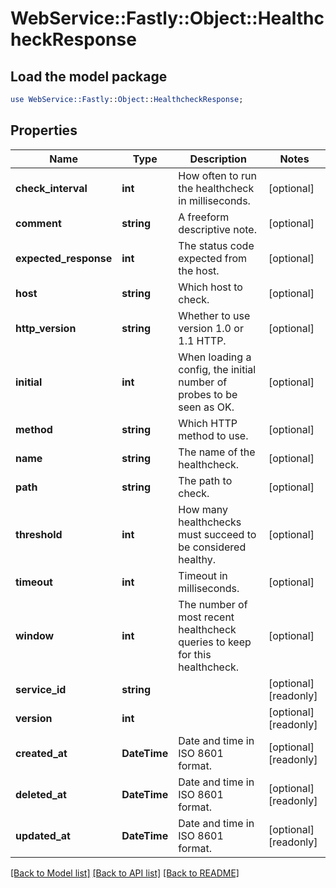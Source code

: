 # WebService::Fastly::Object::HealthcheckResponse

## Load the model package
```perl
use WebService::Fastly::Object::HealthcheckResponse;
```

## Properties
Name | Type | Description | Notes
------------ | ------------- | ------------- | -------------
**check_interval** | **int** | How often to run the healthcheck in milliseconds. | [optional] 
**comment** | **string** | A freeform descriptive note. | [optional] 
**expected_response** | **int** | The status code expected from the host. | [optional] 
**host** | **string** | Which host to check. | [optional] 
**http_version** | **string** | Whether to use version 1.0 or 1.1 HTTP. | [optional] 
**initial** | **int** | When loading a config, the initial number of probes to be seen as OK. | [optional] 
**method** | **string** | Which HTTP method to use. | [optional] 
**name** | **string** | The name of the healthcheck. | [optional] 
**path** | **string** | The path to check. | [optional] 
**threshold** | **int** | How many healthchecks must succeed to be considered healthy. | [optional] 
**timeout** | **int** | Timeout in milliseconds. | [optional] 
**window** | **int** | The number of most recent healthcheck queries to keep for this healthcheck. | [optional] 
**service_id** | **string** |  | [optional] [readonly] 
**version** | **int** |  | [optional] [readonly] 
**created_at** | **DateTime** | Date and time in ISO 8601 format. | [optional] [readonly] 
**deleted_at** | **DateTime** | Date and time in ISO 8601 format. | [optional] [readonly] 
**updated_at** | **DateTime** | Date and time in ISO 8601 format. | [optional] [readonly] 

[[Back to Model list]](../README.md#documentation-for-models) [[Back to API list]](../README.md#documentation-for-api-endpoints) [[Back to README]](../README.md)


